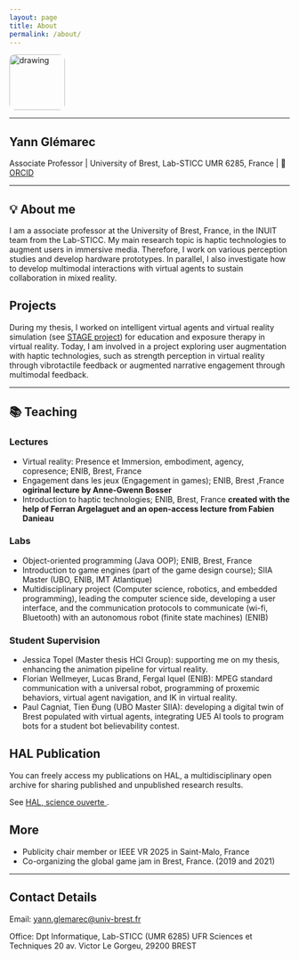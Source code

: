 ```yaml
---
layout: page
title: About
permalink: /about/
---
```


<style>
  .page-content p {
    text-align: justify;
  }
</style>

<img src="{{ '/pictures/yann.jpg' | relative_url }}" alt="drawing" width="100" style="border-radius: 10%;"/>

---

## Yann Glémarec

Associate Professor | University of Brest, Lab-STICC UMR 6285, France | 🔎 [ORCID](https://orcid.org/0000-0003-1717-6048) 

--- 

## 💡 About me

I am a associate professor at the University of Brest, France, in the INUIT team from the Lab-STICC. My main research topic is haptic technologies to augment users in immersive media. Therefore, I work on various perception studies and develop hardware prototypes. In parallel, I also investigate how to develop multimodal interactions with virtual agents to sustain collaboration in mixed reality.

## Projects

During my thesis, I worked on intelligent virtual agents and virtual reality simulation (see [STAGE project](https://www.frontiersin.org/journals/virtual-reality/articles/10.3389/frvir.2022.876433/full)) for education and exposure therapy in virtual reality. Today, I am involved in a project exploring user augmentation with haptic technologies, such as strength perception in virtual reality through vibrotactile feedback or augmented narrative engagement through multimodal feedback. 

--- 

## 📚 Teaching

### Lectures

- Virtual reality: Presence et Immersion, embodiment, agency, copresence; ENIB, Brest, France
- Engagement dans les jeux (Engagement in games); ENIB, Brest ,France **ogirinal lecture by Anne-Gwenn Bosser**
- Introduction to haptic technologies; ENIB, Brest, France **created with the help of Ferran Argelaguet and an open-access lecture from Fabien Danieau**

### Labs

- Object-oriented programming (Java OOP); ENIB, Brest, France
- Introduction to game engines (part of the game design course); SIIA Master (UBO, ENIB, IMT Atlantique)
- Multidisciplinary project (Computer science, robotics, and embedded programming), leading the computer science side, developing a user interface, and the communication protocols to communicate (wi-fi, Bluetooth) with an autonomous robot (finite state machines) (ENIB)

### Student Supervision

- Jessica Topel (Master thesis HCI Group): supporting me on my thesis, enhancing the animation pipeline for virtual reality.
- Florian Wellmeyer, Lucas Brand, Fergal Iquel (ENIB): MPEG standard communication with a universal robot, programming of proxemic behaviors, virtual agent navigation, and IK in virtual reality.
- Paul Cagniat, Tien Đung (UBO Master SIIA): developing a digital twin of Brest populated with virtual agents, integrating UE5 AI tools to program bots for a student bot believability contest.

## HAL Publication

You can freely access my publications on HAL, a multidisciplinary open archive for sharing published and unpublished research results. 

See [HAL, science ouverte ](https://hal.science/search/index/?q=yann+gl%C3%A9marec&rows=30&authIdPerson_i=747196).

## More

- Publicity chair member or IEEE VR 2025 in Saint-Malo, France
- Co-organizing the global game jam in Brest, France. (2019 and 2021)

---

## Contact Details

Email: yann.glemarec@univ-brest.fr

Office: 
Dpt Informatique, Lab-STICC (UMR 6285)
UFR Sciences et Techniques
20 av. Victor Le Gorgeu, 29200 BREST
